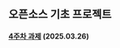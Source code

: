 ## 오픈소스 기초 프로젝트

#### [4주차 과제](https://github.com/SEOYUNJE/cbnu_open_source_basic_homework/edit/main/4주차-과제.py) (2025.03.26)
